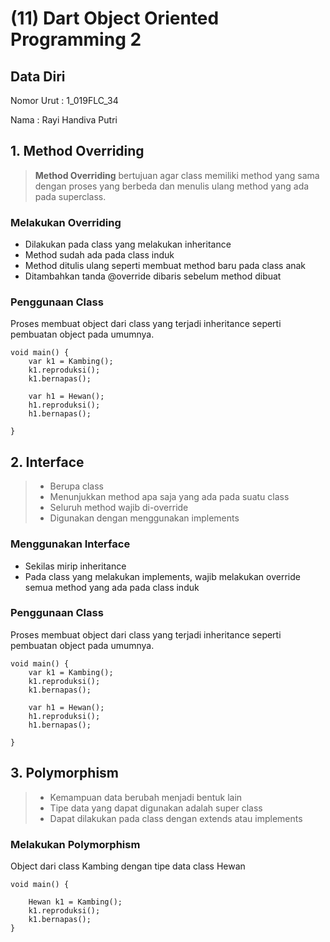 # (11) Dart Object Oriented Programming 2
## Data Diri
Nomor Urut : 1_019FLC_34

Nama : Rayi Handiva Putri

## 1. Method Overriding
> **Method Overriding** bertujuan agar class memiliki method yang sama dengan proses yang berbeda dan menulis ulang method yang ada pada superclass.

### Melakukan Overriding
- Dilakukan pada class yang melakukan inheritance
- Method sudah ada pada class induk
- Method ditulis ulang seperti membuat method baru pada class anak
- Ditambahkan tanda @override dibaris sebelum method dibuat

### Penggunaan Class
Proses membuat object dari class yang terjadi inheritance seperti pembuatan object pada umumnya. 
```
void main() {
    var k1 = Kambing();
    k1.reproduksi();
    k1.bernapas();

    var h1 = Hewan();
    h1.reproduksi();
    h1.bernapas();
    
}
```

## 2. Interface
> - Berupa class
> - Menunjukkan method apa saja yang ada pada suatu class
> - Seluruh method wajib di-override
> - Digunakan dengan menggunakan implements

### Menggunakan Interface
- Sekilas mirip inheritance
- Pada class yang melakukan implements, wajib melakukan override semua method yang ada pada class induk

### Penggunaan Class
Proses membuat object dari class yang terjadi inheritance seperti pembuatan object pada umumnya. 
```
void main() {
    var k1 = Kambing();
    k1.reproduksi();
    k1.bernapas();

    var h1 = Hewan();
    h1.reproduksi();
    h1.bernapas();
    
}
```

## 3. Polymorphism
> - Kemampuan data berubah menjadi bentuk lain
> - Tipe data yang dapat digunakan adalah super class
> - Dapat dilakukan pada class dengan extends atau implements

### Melakukan Polymorphism
Object dari class Kambing dengan tipe data class Hewan  
```
void main() {

    Hewan k1 = Kambing();
    k1.reproduksi();
    k1.bernapas();
}
```
